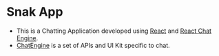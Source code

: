 # Snak App
* This is a Chatting Application developed using <a href="https://reactjs.org/">React</a> and <a href="https://www.npmjs.com/package/react-chat-engine">React Chat Engine</a>.
* <a href="https://www.chatengine.io/">ChatEngine</a> is a set of APIs and UI Kit specific to chat.


